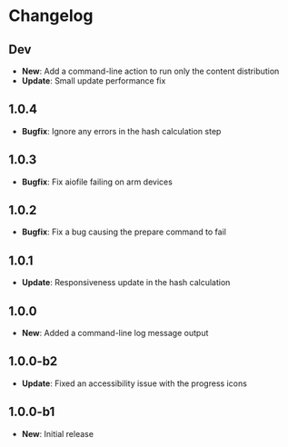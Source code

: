 # Changelog

## Dev

* **New**: Add a command-line action to run only the content distribution
* **Update**: Small update performance fix

## 1.0.4

* **Bugfix**: Ignore any errors in the hash calculation step

## 1.0.3

* **Bugfix**: Fix aiofile failing on arm devices

## 1.0.2

* **Bugfix**: Fix a bug causing the prepare command to fail

## 1.0.1

* **Update**: Responsiveness update in the hash calculation

## 1.0.0

* **New**: Added a command-line log message output

## 1.0.0-b2

* **Update**: Fixed an accessibility issue with the progress icons

## 1.0.0-b1

* **New**: Initial release
